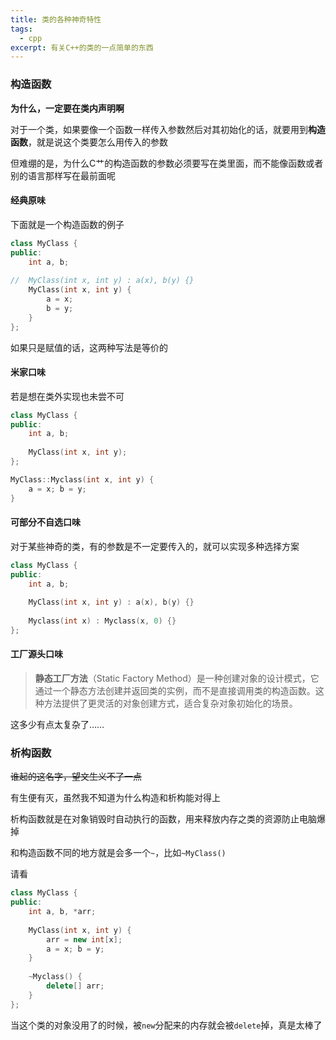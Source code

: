 ```yaml
---
title: 类的各种神奇特性
tags:
  - cpp
excerpt: 有关C++的类的一点简单的东西
---
```

### 构造函数
**为什么，一定要在类内声明啊**

对于一个类，如果要像一个函数一样传入参数然后对其初始化的话，就要用到**构造函数**，就是说这个类要怎么用传入的参数

但难绷的是，为什么C艹的构造函数的参数必须要写在类里面，而不能像函数或者别的语言那样写在最前面呢

#### 经典原味
下面就是一个构造函数的例子
```C++
class MyClass {
public:
    int a, b;
	
//  MyClass(int x, int y) : a(x), b(y) {} 
    MyClass(int x, int y) {
        a = x;
        b = y;
    }
};
```
如果只是赋值的话，这两种写法是等价的

#### 米家口味
若是想在类外实现也未尝不可
```C++
class MyClass {
public:
    int a, b;
    
    MyClass(int x, int y);
};

MyClass::Myclass(int x, int y) {
    a = x; b = y;
}

```

#### 可部分不自选口味
对于某些神奇的类，有的参数是不一定要传入的，就可以实现多种选择方案
```C++
class MyClass {
public:
    int a, b;
    
    MyClass(int x, int y) : a(x), b(y) {}
    
    Myclass(int x) : Myclass(x, 0) {}
};
```

#### 工厂源头口味
>**静态工厂方法**（Static Factory Method）是一种创建对象的设计模式，它通过一个静态方法创建并返回类的实例，而不是直接调用类的构造函数。这种方法提供了更灵活的对象创建方式，适合复杂对象初始化的场景。

这多少有点太复杂了……
### 析构函数
~~谁起的这名字，望文生义不了一点~~

有生便有灭，虽然我不知道为什么构造和析构能对得上

析构函数就是在对象销毁时自动执行的函数，用来释放内存之类的资源防止电脑爆掉

和构造函数不同的地方就是会多一个`~`，比如`~MyClass()`

请看
```C++
class MyClass {
public:
    int a, b, *arr;
    
    MyClass(int x, int y) {
        arr = new int[x];
        a = x; b = y;
    }
    
    ~Myclass() {
        delete[] arr;
    }
};
```

当这个类的对象没用了的时候，被`new`分配来的内存就会被`delete`掉，真是太棒了